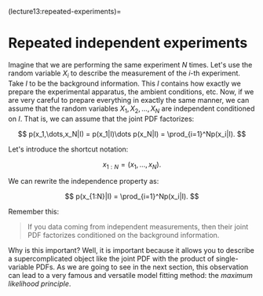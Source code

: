 (lecture13:repeated-experiments)=
# Repeated independent experiments

Imagine that we are performing the same experiment $N$ times.
Let's use the random variable $X_i$ to describe the measurement of the
$i$-th experiment.
Take $I$ to be the background information.
This $I$ contains how exactly we prepare the experimental apparatus, the
ambient conditions, etc.
Now, if we are very careful to prepare everything in exactly the same manner,
we can assume that the random variables $X_1, X_2,\dots,X_N$ are independent
conditioned on $I$.
That is, we can assume that the joint PDF factorizes:

$$
p(x_1,\dots,x_N|I) = p(x_1|I)\dots p(x_N|I) = \prod_{i=1}^Np(x_i|I).
$$

Let's introduce the shortcut notation:

$$
x_{1:N} = (x_1,\dots,x_N).
$$

We can rewrite the independence property as:

$$
p(x_{1:N}|I) = \prod_{i=1}^Np(x_i|I).
$$

Remember this:

> If you data coming from independent measurements, then their joint PDF factorizes conditioned on the background information.

Why is this important?
Well, it is important because it allows you to describe a supercomplicated object
like the joint PDF with the product of single-variable PDFs.
As we are going to see in the next section, this observation can lead to a very
famous and versatile model fitting method: the *maximum likelihood principle*.
